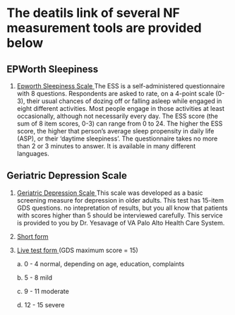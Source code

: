 # The deatils link of several NF measurement tools are provided below
## EPWorth Sleepiness 
1. <a href="https://epworthsleepinessscale.com/about-the-ess/">Epworth Sleepiness Scale </a> The ESS is a self-administered questionnaire with 8 questions. Respondents are asked to rate, on a 4-point scale (0-3), their usual chances of dozing off or falling asleep while engaged in eight different activities. Most people engage in those activities at least occasionally, although not necessarily every day. The ESS score (the sum of 8 item scores, 0-3) can range from 0 to 24. The higher the ESS score, the higher that person’s average sleep propensity in daily life (ASP), or their ‘daytime sleepiness’. The questionnaire takes no more than 2 or 3 minutes to answer. It is available in many different languages.

## Geriatric Depression Scale
1. <a href="https://web.stanford.edu/~yesavage/GDS.html">Geriatric Depression Scale </a> This scale was developed as a basic screening measure for depression in older adults. This test has 15-item GDS questions. no intepretation of results, but you all know that patients with scores higher than 5 should be interviewed carefully. This service is provided to you by Dr. Yesavage of VA Palo Alto Health Care System.
2. <a href="https://web.stanford.edu/~yesavage/GDS.english.short.html"> Short form </a>
3. <a href="http://www.medafile.com/GDS15.htm"> Live test form </a> (GDS  maximum score = 15)

   a. 0   -     4    normal, depending on age, education, complaints

   b.  5   -     8    mild

   c.  9   -   11    moderate

   d.  12 -   15    severe
 
